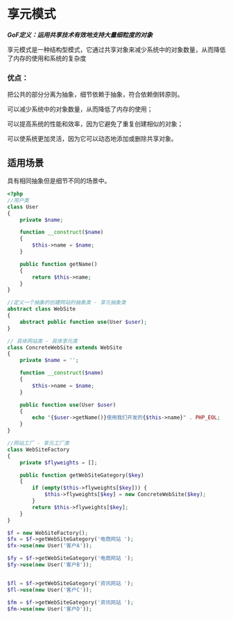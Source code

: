 # 享元模式

***GoF定义：运用共享技术有效地支持大量细粒度的对象***

享元模式是一种结构型模式，它通过共享对象来减少系统中的对象数量，从而降低了内存的使用和系统的复杂度

### 优点：

把公共的部分分离为抽象，细节依赖于抽象，符合依赖倒转原则。

可以减少系统中的对象数量，从而降低了内存的使用；

可以提高系统的性能和效率，因为它避免了重复创建相似的对象；

可以使系统更加灵活，因为它可以动态地添加或删除共享对象。

## 适用场景

具有相同抽象但是细节不同的场景中。

```php
<?php
//用户类
class User
{
    private $name;

    function __construct($name)
    {
        $this->name = $name;
    }

    public function getName()
    {
        return $this->name;
    }
}

//定义一个抽象的创建网站的抽象类 - 享元抽象类
abstract class WebSite
{
    abstract public function use(User $user);
}

// 具体网站类 - 具体享元类
class ConcreteWebSite extends WebSite
{
    private $name = '';

    function __construct($name)
    {
        $this->name = $name;
    }

    public function use(User $user)
    {
        echo "{$user->getName()}使用我们开发的{$this->name}" . PHP_EOL;
    }
}

//网站工厂 - 享元工厂类
class WebSiteFactory
{
    private $flyweights = [];

    public function getWebSiteGategory($key)
    {
        if (empty($this->flyweights[$key])) {
            $this->flyweights[$key] = new ConcreteWebSite($key);
        }
        return $this->flyweights[$key];
    }
}

$f = new WebSiteFactory();
$fx = $f->getWebSiteGategory('电商网站 ');
$fx->use(new User('客户A'));

$fy = $f->getWebSiteGategory('电商网站 ');
$fy->use(new User('客户B'));


$fl = $f->getWebSiteGategory('资讯网站 ');
$fl->use(new User('客户C'));

$fm = $f->getWebSiteGategory('资讯网站 ');
$fm->use(new User('客户D'));
```